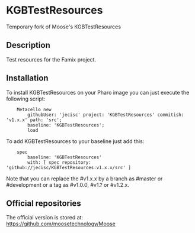 # KGBTestResources

Temporary fork of Moose's KGBTestResources

## Description

Test resources for the Famix project.

## Installation

To install KGBTestResources on your Pharo image you can just execute the following script:

```Smalltalk
    Metacello new
    	githubUser: 'jecisc' project: 'KGBTestResources' commitish: 'v1.x.x' path: 'src';
    	baseline: 'KGBTestResources';
    	load
```

To add KGBTestResources to your baseline just add this:

```Smalltalk
    spec
    	baseline: 'KGBTestResources'
    	with: [ spec repository: 'github://jecisc/KGBTestResources:v1.x.x/src' ]
```

Note that you can replace the #v1.x.x by a branch as #master or #development or a tag as #v1.0.0, #v1.? or #v1.2.x.

## Official repositories

The official version is stored at: https://github.com/moosetechnology/Moose
